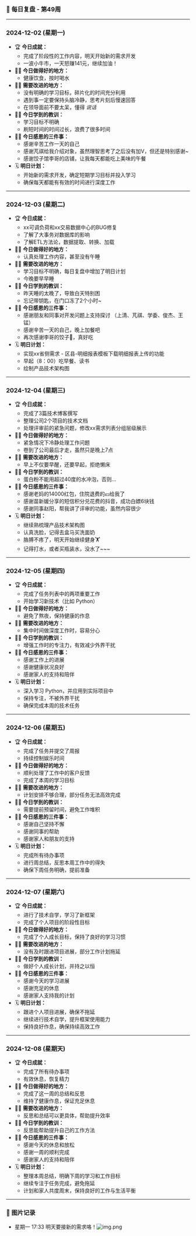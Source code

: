 ### 📆 **每日复盘 - 第49周**

---

### **2024-12-02 (星期一)**

- 🏆 **今日成就：**
  - 完成了阶段性的工作内容，明天开始新的需求开发
  - 一波小牛市，一天怒赚141元，继续加油！
- 👏🏻 **今日做得好的地方：**
  - 健康饮食，按时喝水
- 💪🏻 **需要改进的地方：**
  - 没有明确的学习目标，碎片化的时间充分利用
  - 遇到事一定要保持头脑冷静，思考片刻后慢速回答
  - 在领导面前不要太呆，懂得 _说话_
- ✍🏻 **今日学到的教训：**
  - 学习目标不明确
  - 刷短时间的时间过长，浪费了很多时间
- 🙏🏻 **今日感恩的三件事：**
  - 感谢辛苦工作一天的自己
  - 感谢芃祺给我介绍对象，虽然理智思考了之后没有加V，但还是特别感谢~
  - 感谢饺子馆李哥的店铺，让我每天都能吃上美味的午餐
- 🗓️ **明日计划：**
  - 开始新的需求开发，确定短期学习目标并投入学习
  - 确保每天都能有有效的时间进行深度工作

---

### **2024-12-03 (星期二)**

- 🏆 **今日成就：**
  - xx可调负荷和xx交易数据中心的BUG修复
  - 了解了大事务对数据库的影响
  - 了解ETL方法论，数据提取、转换、加载
- 👏🏻 **今日做得好的地方：**
  - 认真处理工作内容，甚至没有午睡
- 💪🏻 **需要改进的地方：**
  - 学习目标不明确，每日复盘中增加了明日计划
  - 今晚要早早睡
- ✍🏻 **今日学到的教训：**
  - 昨天睡的太晚了，导致白天特别困
  - 忘记带钥匙，在门口冻了2个小时~
- 🙏🏻 **今日感恩的三件事：**
  - 感谢朋友和同事对开发问题上支持探讨 （上清、芃祺、学委、俊杰、王锰）
  - 感谢辛苦一天的自己，晚上加餐吧
  - 再次感谢李哥的饺子🥟，真好吃
- 🗓️ **明日计划：**
  - 实现xx省侧需求 - 区县-明细报表模板下载明细报表上传的功能
  - 早起（8：00）吃早餐、读书
  - 绘制产品技术架构图

---

### **2024-12-04 (星期三)**

- 🏆 **今日成就：**
  - 完成了3篇技术博客撰写
  - 整理公司2个项目的技术文档
  - 处理评审前的紧急问题，修改xx需求列表分组层级展示
- 👏🏻 **今日做得好的地方：**
  - 紧急情况下冷静处理工作问题
  - 卷到了公司最后才走，虽然只是晚上7点
- 💪🏻 **需要改进的地方：**
  - 早上不仅要早醒，还要早起，拒绝懒床
- ✍🏻 **今日学到的教训：**
  - 蛋白粉不能用超过40度的水冲泡，否则...
- 🙏🏻 **今日感恩的三件事：**
  - 感谢老妈的14000红包，住院退费的💴给我了
  - 感谢苗新媛分享的短信积分兑花费的抖音，成功白嫖6块钱
  - 感谢同事赵阳，帮我讲了评审的功能，虽然内容很少
- 🗓️ **明日计划：**
  - 继续熟梳理产品技术架构图
  - 认真洗脸，记得去盒马买洗面奶
  - 胳膊不疼了，明天开始继续健身🏋️‍
  - 记得打水，或者买瓶装水，没水了~~~

---

### **2024-12-05 (星期四)**

- 🏆 **今日成就：**
  - 完成了任务列表中的两项重要工作
  - 开始学习新技术（比如 Python）
- 👏🏻 **今日做得好的地方：**
  - 避免了熬夜，保持健康的作息
- 💪🏻 **需要改进的地方：**
  - 集中时间做深度工作时，容易分心
- ✍🏻 **今日学到的教训：**
  - 增强工作时的专注力，有效减少外界干扰
- 🙏🏻 **今日感恩的三件事：**
  - 感谢工作上的进展
  - 感谢健康状况良好
  - 感谢家人的支持和陪伴
- 🗓️ **明日计划：**
  - 深入学习 Python，并应用到实际项目中
  - 保持专注，不被外界干扰
  - 确保完成本周的技术任务

---

### **2024-12-06 (星期五)**

- 🏆 **今日成就：**
  - 完成了任务并提交了周报
  - 持续控制娱乐时间
- 👏🏻 **今日做得好的地方：**
  - 顺利处理了工作中的客户反馈
  - 完成了本周的学习目标
- 💪🏻 **需要改进的地方：**
  - 计划安排不够合理，部分任务无法高效完成
- ✍🏻 **今日学到的教训：**
  - 需要提前预留时间，避免工作堆积
- 🙏🏻 **今日感恩的三件事：**
  - 感谢自己坚持不懈
  - 感谢同事的帮助
  - 感谢家人和朋友的支持
- 🗓️ **明日计划：**
  - 完成所有待办事项
  - 进行周总结，反思本周工作中的得失
  - 确保下周任务明确，提前准备

---

### **2024-12-07 (星期六)**

- 🏆 **今日成就：**
  - 进行了技术自学，学习了新框架
  - 完成了个人项目的阶段性目标
- 👏🏻 **今日做得好的地方：**
  - 完成了个人成长目标，保持了良好的学习习惯
- 💪🏻 **需要改进的地方：**
  - 没有及时跟进项目进展，部分工作计划拖延
- ✍🏻 **今日学到的教训：**
  - 做好个人成长计划，并持之以恒
- 🙏🏻 **今日感恩的三件事：**
  - 感谢今天的学习进展
  - 感谢充足的休息
  - 感谢家人支持我的计划
- 🗓️ **明日计划：**
  - 跟进个人项目进展，确保不拖延
  - 继续进行技术自学，提升框架使用能力
  - 保持良好作息，确保持续高效工作

---

### **2024-12-08 (星期天)**

- 🏆 **今日成就：**
  - 完成了所有待办事项
  - 有效休息，恢复精力
- 👏🏻 **今日做得好的地方：**
  - 完成了这一周的总结和反思
  - 维持了健康作息，保证充足休息
- 💪🏻 **需要改进的地方：**
  - 反思和总结可以更具体，帮助提升效率
- ✍🏻 **今日学到的教训：**
  - 反思能帮助提升自己的工作方法
- 🙏🏻 **今日感恩的三件事：**
  - 感谢今天的休息和放松
  - 感谢一周的顺利完成
  - 感谢家人的支持和陪伴
- 🗓️ **明日计划：**
  - 整理本周总结，明确下周的学习和工作目标
  - 继续专注于任务完成，避免拖延
  - 计划和家人共度周末，保持良好的工作与生活平衡

---

### 📸 **图片记录**
- 星期一 17:33 明天要接新的需求咯！![img.png](img/img.png)